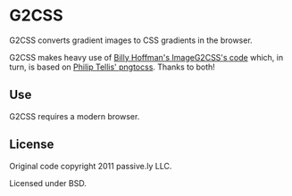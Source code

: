 # G2CSS

G2CSS converts gradient images to CSS gradients in the browser.

G2CSS makes heavy use of [Billy Hoffman's ImageG2CSS's code](http://zoompf.com/grad2css.html) which, in turn, is based on [Philip Tellis' pngtocss](https://github.com/bluesmoon/pngtocss). Thanks to both!

## Use

G2CSS requires a modern browser.

## License

Original code copyright 2011 passive.ly LLC.

Licensed under BSD.
